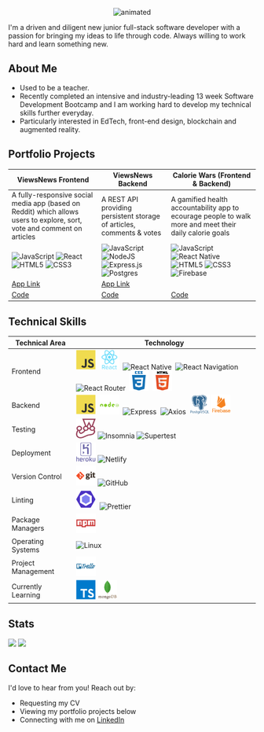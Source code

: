 <p align="center">
  <img src="https://user-images.githubusercontent.com/104854014/198152292-73da9b47-382b-48a3-95bc-b06bf5986352.gif" alt="animated" />
</p>

I'm a driven and diligent new junior full-stack software developer with a passion for bringing my ideas to life through code. Always willing to work hard and learn something new. 

## About Me

* Used to be a teacher. 
* Recently completed an intensive and industry-leading 13 week Software Development Bootcamp and I am working hard to develop my technical skills further everyday. 
* Particularly interested in EdTech, front-end design, blockchain and augmented reality.      

## Portfolio Projects

| ViewsNews Frontend | ViewsNews Backend | Calorie Wars (Frontend & Backend) |
| --- | --- | --- |
| A fully-responsive social media app (based on Reddit) which allows users to explore, sort, vote and comment on articles | A REST API providing persistent storage of articles, comments & votes | A gamified health accountability app to ecourage people to walk more and meet their daily calorie goals |
| ![JavaScript](https://img.shields.io/badge/javascript-%23323330.svg?style=for-the-badge&logo=javascript&logoColor=%23F7DF1E) ![React](https://img.shields.io/badge/react-%2320232a.svg?style=for-the-badge&logo=react&logoColor=%2361DAFB) ![HTML5](https://img.shields.io/badge/html5-%23E34F26.svg?style=for-the-badge&logo=html5&logoColor=white) ![CSS3](https://img.shields.io/badge/css3-%231572B6.svg?style=for-the-badge&logo=css3&logoColor=white) | ![JavaScript](https://img.shields.io/badge/javascript-%23323330.svg?style=for-the-badge&logo=javascript&logoColor=%23F7DF1E) ![NodeJS](https://img.shields.io/badge/node.js-6DA55F?style=for-the-badge&logo=node.js&logoColor=white) ![Express.js](https://img.shields.io/badge/express.js-%23404d59.svg?style=for-the-badge&logo=express&logoColor=%2361DAFB) ![Postgres](https://img.shields.io/badge/postgres-%23316192.svg?style=for-the-badge&logo=postgresql&logoColor=white) | ![JavaScript](https://img.shields.io/badge/javascript-%23323330.svg?style=for-the-badge&logo=javascript&logoColor=%23F7DF1E) ![React Native](https://img.shields.io/badge/react_native-%2320232a.svg?style=for-the-badge&logo=react&logoColor=%2361DAFB) ![HTML5](https://img.shields.io/badge/html5-%23E34F26.svg?style=for-the-badge&logo=html5&logoColor=white) ![CSS3](https://img.shields.io/badge/css3-%231572B6.svg?style=for-the-badge&logo=css3&logoColor=white) ![Firebase](https://img.shields.io/badge/firebase-%23039BE5.svg?style=for-the-badge&logo=firebase) | 
| [App Link](https://viewsnews.netlify.app/) | [App Link](https://nc-news-application.herokuapp.com/api) |  |
| [Code](https://github.com/GeoMx2022/fe-nc-news) | [Code](https://github.com/GeoMx2022/backend-project-nc-news) | [Code](https://github.com/GeoMx2022/calorie-wars-project) |

## Technical Skills

| Technical Area | Technology |
| -------------- | ---------- |
| Frontend | <img src="https://github.com/devicons/devicon/blob/master/icons/javascript/javascript-original.svg" title="JavaScript" alt="JavaScript" width="40" height="40"/>&nbsp; <img src="https://github.com/devicons/devicon/blob/master/icons/react/react-original-wordmark.svg" title="React" alt="React" width="40" height="40"/>&nbsp; <img src="https://external-content.duckduckgo.com/iu/?u=https%3A%2F%2Fraw.githubusercontent.com%2Fkristerkari%2Freact-native-svg-transformer%2FHEAD%2Fimages%2Freact-native-logo.png&f=1&nofb=1&ipt=944efd45b3af6e11be41b41e0707a43acb7314339c8a06807e8f91138333993f&ipo=images" title="React Native" alt="React Native" width="40" height="40"/>&nbsp; <img src="https://polyakovdmitriy.ru/wp-content/uploads/2020/02/1_OVxQLX_4Zr78m9YRW-FLqg-800x457.jpeg" title="React Navigation" alt="React Navigation" width="70" height="40"/>&nbsp; <img src="https://i1.wp.com/keyholesoftware.com/wp-content/uploads/React-Router.jpg?fit=700%2C400&ssl=1" title="React Router" alt="React Router" width="70" height="40"/>&nbsp; <img src="https://github.com/devicons/devicon/blob/master/icons/css3/css3-plain-wordmark.svg"  title="CSS3" alt="CSS" width="40" height="40"/>&nbsp; <img src="https://raw.githubusercontent.com/devicons/devicon/1119b9f84c0290e0f0b38982099a2bd027a48bf1/icons/html5/html5-original-wordmark.svg" title="HTML5" alt="HTML" width="40" height="40"/>&nbsp; |
| Backend | <img src="https://github.com/devicons/devicon/blob/master/icons/javascript/javascript-original.svg" title="JavaScript" alt="JavaScript" width="40" height="40"/>&nbsp; <img src="https://raw.githubusercontent.com/devicons/devicon/1119b9f84c0290e0f0b38982099a2bd027a48bf1/icons/nodejs/nodejs-plain-wordmark.svg" title="NodeJS" alt="NodeJS" width="40" height="40"/>&nbsp; <img src="https://virtualdesignfactory.com.au/content/images/2020/05/express.png" title="Express" alt="Express" width="70" height="40"/>&nbsp; <img src="https://media.vlpt.us/images/zofqofhtltm8015/post/10f9a3b9-114d-4ba9-a903-49c122bbe25d/image.png" title="Axios" alt="Axios" width="80" height="40"/>&nbsp; <img src="https://raw.githubusercontent.com/devicons/devicon/1119b9f84c0290e0f0b38982099a2bd027a48bf1/icons/postgresql/postgresql-plain-wordmark.svg" title="PostgreSQL" alt="PostgreSQL" width="40" height="40"/> <img src="https://github.com/devicons/devicon/blob/master/icons/firebase/firebase-plain-wordmark.svg" title="Firebase" alt="Firebase" width="40" height="40"/>&nbsp; |
| Testing | <img src="https://raw.githubusercontent.com/devicons/devicon/1119b9f84c0290e0f0b38982099a2bd027a48bf1/icons/jest/jest-plain.svg" title="Jest" alt="Jest" width="40" height="40"/> <img src="https://crackedroots.com/wp-content/uploads/2021/07/34.jpg" title="Insomnia" alt="Insomnia" width="40" height="40"/> <img src="https://user-images.githubusercontent.com/104854014/198576987-6aa9d20f-35c1-4c29-8339-24a9cd50ec60.png" title="Supertest" alt="Supertest" width="40" height="40"/> |
| Deployment | <img src="https://raw.githubusercontent.com/devicons/devicon/1119b9f84c0290e0f0b38982099a2bd027a48bf1/icons/heroku/heroku-original-wordmark.svg" title="Heroku" alt="Heroku" width="40" height="40"/> <img src="https://ml32ltopxlgp.i.optimole.com/j9-pdEk-N5agNEk6/w:auto/h:auto/q:75/https://www.blackcreeper.com/wp-content/uploads/2020/04/netlify-logo.png" title="Netlify" alt="Netlify" width="70" height="40"/> |
| Version Control | <img src="https://github.com/devicons/devicon/blob/master/icons/git/git-original-wordmark.svg" title="Git" alt="Git" width="40" height="40"/> <img src="https://www.kindpng.com/picc/m/128-1280192_github-logo-png-github-png-transparent-png.png" title="GitHub" alt="GitHub" width="40" height="40"/> |
| Linting | <img src="https://raw.githubusercontent.com/devicons/devicon/1119b9f84c0290e0f0b38982099a2bd027a48bf1/icons/eslint/eslint-original.svg" tite="ESLint" alt="ESLint" width="40" height="40"/>&nbsp; <img src="https://i.pinimg.com/originals/72/ab/d8/72abd8652ddf8236dda1d317bac537f9.png" tite="Prettier" alt="Prettier" width="40" height="40"/>&nbsp; |
| Package Managers | <img src="https://raw.githubusercontent.com/devicons/devicon/1119b9f84c0290e0f0b38982099a2bd027a48bf1/icons/npm/npm-original-wordmark.svg" title="Npm" alt="Npm" width="40" height="40"/> |
| Operating Systems | <img src="https://jmeastern.com/wp-content/uploads/2017/06/Linux-Logo-300x300.png" title="Linux" alt="Linux" width="40" height="40"/> |
| Project Management | <img src="https://raw.githubusercontent.com/devicons/devicon/1119b9f84c0290e0f0b38982099a2bd027a48bf1/icons/trello/trello-plain-wordmark.svg" title="Trello" alt="Trello" width="40" height="40"/> |
| Currently Learning | <img src="https://raw.githubusercontent.com/devicons/devicon/1119b9f84c0290e0f0b38982099a2bd027a48bf1/icons/typescript/typescript-original.svg" title="Typescript" alt="Typescript" width="40" height="40"/> <img src="https://raw.githubusercontent.com/devicons/devicon/1119b9f84c0290e0f0b38982099a2bd027a48bf1/icons/mongodb/mongodb-original-wordmark.svg" title="MongoDB" alt="MongoDB" width="40" height="40"/> |

## Stats

<p align="left">
  <img width="49.5%" src="https://github-readme-streak-stats.herokuapp.com/?user=geomx2022&theme=highcontrast&date_format=M%20j%5B%2C%20Y%5D"> 
  <img width="49.5%" src="https://github-readme-stats.vercel.app/api?username=geomx2022&show_icons=true&theme=highcontrast">
</p>

## Contact Me

I'd love to hear from you! Reach out by:  
* Requesting my CV  
* Viewing my portfolio projects below  
* Connecting with me on <a href="www.linkedin.com/in/max-h-294152255">LinkedIn</a>
